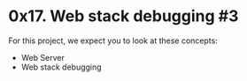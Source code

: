 # 0x17. Web stack debugging #3

For this project, we expect you to look at these concepts:

+ Web Server
+ Web stack debugging

